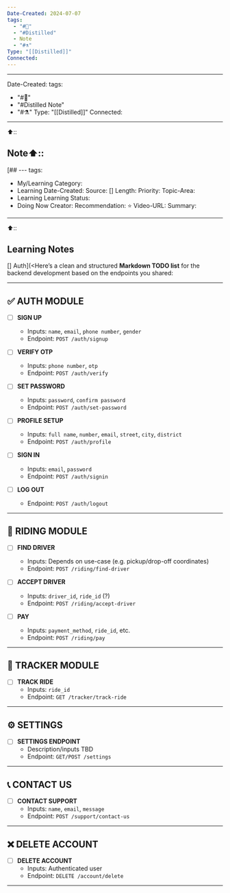 ```yaml
---
Date-Created: 2024-07-07
tags:
  - "#🌱"
  - "#Distilled"
  - Note
  - "#⚗️"
Type: "[[Distilled]]"
Connected:
---
```

---
Date-Created: 
tags:
  - "#🌱"
  - "#Distilled Note"
  - "#⚗️"
Type: "[[Distilled]]"
Connected:
---
⬆️:: 

## Note⬆️:: 

[## ---
tags:
  - My/Learning
Category:
  - Learning
Date-Created: 
Source: []
Length: 
Priority: 
Topic-Area:
  - Learning
Learning Status:
  - Doing Now
Creator: 
Recommendation: ⭐
Video-URL: 
Summary:
---
⬆️:: 

## Learning Notes

[] Auth](<Here’s a clean and structured **Markdown TODO list** for the backend development based on the endpoints you shared:

---
## ✅ AUTH MODULE

- [ ] **SIGN UP**
  - Inputs: `name`, `email`, `phone number`, `gender`
  - Endpoint: `POST /auth/signup`

- [ ] **VERIFY OTP**
  - Inputs: `phone number`, `otp`
  - Endpoint: `POST /auth/verify`

- [ ] **SET PASSWORD**
  - Inputs: `password`, `confirm password`
  - Endpoint: `POST /auth/set-password`

- [ ] **PROFILE SETUP**
  - Inputs: `full name`, `number`, `email`, `street`, `city`, `district`
  - Endpoint: `POST /auth/profile`

- [ ] **SIGN IN**
  - Inputs: `email`, `password`
  - Endpoint: `POST /auth/signin`

- [ ] **LOG OUT**
  - Endpoint: `POST /auth/logout`

---

## 🛵 RIDING MODULE

- [ ] **FIND DRIVER**
  - Inputs: Depends on use-case (e.g. pickup/drop-off coordinates)
  - Endpoint: `POST /riding/find-driver`

- [ ] **ACCEPT DRIVER**
  - Inputs: `driver_id`, `ride_id` (?)
  - Endpoint: `POST /riding/accept-driver`

- [ ] **PAY**
  - Inputs: `payment_method`, `ride_id`, etc.
  - Endpoint: `POST /riding/pay`

---

## 📍 TRACKER MODULE

- [ ] **TRACK RIDE**
  - Inputs: `ride_id`
  - Endpoint: `GET /tracker/track-ride`

---

## ⚙️ SETTINGS

- [ ] **SETTINGS ENDPOINT**
  - Description/inputs TBD
  - Endpoint: `GET/POST /settings`

---

## 📞 CONTACT US

- [ ] **CONTACT SUPPORT**
  - Inputs: `name`, `email`, `message`
  - Endpoint: `POST /support/contact-us`

---

## ❌ DELETE ACCOUNT

- [ ] **DELETE ACCOUNT**
  - Inputs: Authenticated user
  - Endpoint: `DELETE /account/delete`

---

